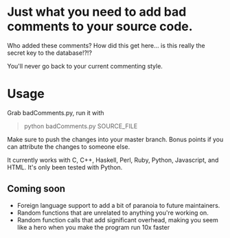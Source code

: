 # Just what you need to add bad comments to your source code.
Who added these comments? How did this get here... is this really the secret key to the database!?!?

You'll never go back to your current commenting style.

# Usage
Grab badComments.py, run it with 

> python badComments.py SOURCE_FILE

Make sure to push the changes into your master branch. 
Bonus points if you can attribute the changes to someone else.

It currently works with C, C++, Haskell, Perl, Ruby, Python, Javascript, and HTML. It's only been tested with Python. 

## Coming soon
* Foreign language support to add a bit of paranoia to future maintainers.
* Random functions that are unrelated to anything you're working on.
* Random function calls that add significant overhead, making you seem like a hero when you make the program run 10x faster
